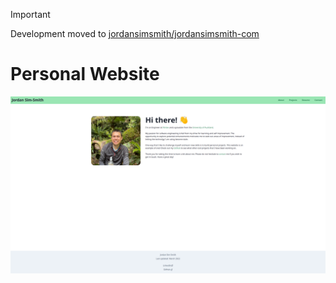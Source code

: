 > [!IMPORTANT]  
> Development moved to [jordansimsmith/jordansimsmith-com](https://github.com/jordansimsmith/jordansimsmith-com)

# Personal Website

![personal-website](./docs/personal-website.png)
